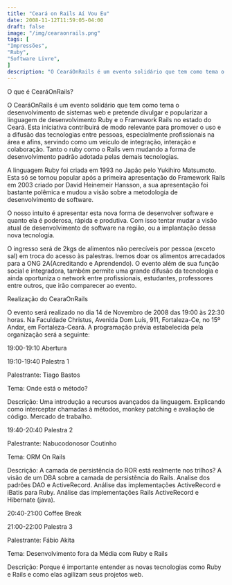 ```yaml
---
title: "Ceará on Rails Aí Vou Eu"
date: 2008-11-12T11:59:05-04:00
draft: false
image: "/img/cearaonrails.png"
tags: [
"Impressões",
"Ruby",
"Software Livre",
]
description: "O CearáOnRails é um evento solidário que tem como tema o desenvolvimento de sistemas web e pretende divulgar e popularizar a linguagem de desenvolvimento Ruby e o Framework Rails no estado do Ceará. Esta iniciativa contribuirá de modo relevante para promover o uso e a difusão das tecnologias entre pessoas, especialmente profissionais na área e afins, servindo como um veículo de integração, interação e colaboração. Tanto o ruby como o Rails vem mudando a forma de desenvolvimento padrão adotada pelas demais tecnologias."
---
```

O que é CearáOnRails?




O CearáOnRails é um evento solidário que tem como tema o desenvolvimento de sistemas web e pretende divulgar e popularizar a linguagem de desenvolvimento Ruby e o Framework Rails no estado do Ceará. Esta iniciativa contribuirá de modo relevante para promover o uso e a difusão das tecnologias entre pessoas, especialmente profissionais na área e afins, servindo como um veículo de integração, interação e colaboração. Tanto o ruby como o Rails vem mudando a forma de desenvolvimento padrão adotada pelas demais tecnologias.




A linguagem Ruby foi criada em 1993 no Japão pelo Yukihiro Matsumoto. Esta só se tornou popular após a primeira apresentação do Framework Rails em 2003 criado por David Heinemeir Hansson, a sua apresentação foi bastante polêmica e mudou a visão sobre a metodologia de desenvolvimento de software.




O nosso intuito é apresentar esta nova forma de desenvolver software e quanto ela é poderosa, rápida e produtiva. Com isso tentar mudar a visão atual de desenvolvimento de software na região, ou a implantação dessa nova tecnologia.




O ingresso será de 2kgs de alimentos não perecíveis por pessoa (exceto sal) em troca do acesso às palestras. Iremos doar os alimentos arrecadados para a ONG 2A(Acreditando e Aprendendo). O evento além de sua função social e integradora, também permite uma grande difusão da tecnologia e ainda oportuniza o network entre profissionais, estudantes, professores entre outros, que irão comparecer ao evento.




Realização do CearaOnRails




O evento será realizado no dia 14 de Novembro de 2008 das 19:00 às 22:30 horas. Na Faculdade Christus, Avenida Dom Luís, 911, Fortaleza-Ce, no 15º Andar, em Fortaleza-Ceará. A programação prévia estabelecida pela organização será a seguinte:




19:00-19:10 Abertura




19:10-19:40 Palestra 1




Palestrante: Tiago Bastos




Tema: Onde está o método?




Descrição: Uma introdução a recursos avançados da linguagem. Explicando como interceptar chamadas à métodos, monkey patching e avaliação de código. Mercado de trabalho.




19:40-20:40 Palestra 2




Palestrante: Nabucodonosor Coutinho




Tema: ORM On Rails




Descrição: A camada de persistência do ROR está realmente nos trilhos? A visão de um DBA sobre a camada de persistência do Rails. Analise dos padrões DAO e ActiveRecord. Análise das implementações ActiveRecord e iBatis para Ruby. Análise das implementações Rails ActiveRecord e Hibernate (java).




20:40-21:00 Coffee Break




21:00-22:00 Palestra 3




Palestrante: Fábio Akita




Tema: Desenvolvimento fora da Média com Ruby e Rails




Descrição: Porque é importante entender as novas tecnologias como Ruby e Rails e como elas agilizam seus projetos web.
